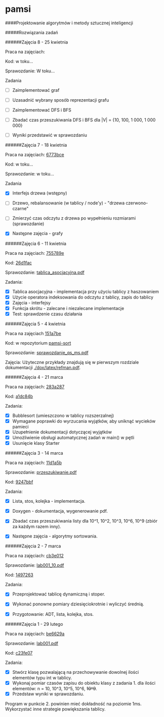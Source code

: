 # pamsi

####Projektowanie algorytmów i metody sztucznej inteligencji

#####Rozwiązania zadań

######Zajęcia 8 - 25 kwietnia

Praca na zajęciach:

Kod: w toku...

Sprawozdanie: W toku...

Zadania 

- [ ] Zaimplementować graf
- [ ] Uzasadnić wybrany sposób reprezentacji grafu
- [ ] Zaimplementować DFS i BFS
- [ ] Zbadać czas przeszukiwania DFS i BFS dla |V| = {10, 100, 1 000, 1 000 000}
- [ ] Wyniki przedstawić w sprawozdaniu


######Zajęcia 7 - 18 kwietnia

Praca na zajęciach: [6773bce](https://github.com/218582/pamsi/tree/6773bce16d793091c32113be8915c2af218e95fe)

Kod: w toku...

Sprawozdanie: w toku...

Zadania

- [x] Interfejs drzewa (wstępny)
- [ ] Drzewo, rebalansowanie (w tablicy / node'y) - "drzewa czerwono-czarne"
- [ ] Zmierzyć czas odczytu z drzewa po wypełnieniu rozmiarami (sprawozdanie)
- [x] Następne zajęcia - grafy



######Zajęcia 6 - 11 kwietnia

Praca na zajęciach: [755789e](https://github.com/218582/pamsi/tree/755789eb76347fee9931ae41cedcbd422b3c7b09)

Kod: [26d1fac](https://github.com/218582/pamsi/tree/26d1fac940997538cfedddffd2855b798342905b)

Sprawozdanie: [tablica_asocjacyjna.pdf](https://github.com/218582/pamsi/blob/26d1fac940997538cfedddffd2855b798342905b/prj/tablica_asocjacyjna.pdf)

Zadania:

- [x] Tablica asocjacyjna - implementacja przy użyciu tablicy z haszowaniem
- [x] Użycie operatora indeksowania do odczytu z tablicy, zapis do tablicy
- [x] Zajęcia - interfejsy
- [x] Funkcja skrótu - zalecane i niezalecane implementacje
- [x] Test: sprawdzenie czasu działania

######Zajęcia 5 - 4 kwietnia

Praca na zajęciach [151a7be](https://github.com/218582/pamsi-sort/tree/151a7be5851034b2f27420e5fd56ab11a39c828e)

Kod: w repozytorium [pamsi-sort](https://github.com/218582/pamsi-sort/tree/master/l3/z1)

Sprawozdanie: [sprawozdanie_qs_ms.pdf](https://github.com/218582/pamsi-sort/blob/master/l3/spr_218582/sprawozdanie_qs_ms.pdf)


Zajęcia:
Użyteczne przykłady znajdują się w pierwszym rozdziale dokumentacji [./dox/latex/refman.pdf](https://github.com/218582/pamsi/blob/master/dox/latex/refman.pdf).

######Zajęcia 4 - 21 marca

Praca na zajęciach: [283a287](https://github.com/218582/pamsi/tree/283a2874c30e131a04448d6b3471b5f5d51364f3)

Kod: [a1dc84b](https://github.com/218582/pamsi/tree/a1dc84bd8d64141648a60344b6c3d324d3137748)

Zadania:

- [x] Bubblesort (umieszczono w tablicy rozszerzalnej)
- [x] Wymagane poprawki do wyrzucania wyjątków, aby uniknąć wycieków pamieci
- [x] Uzupełnienie dokumentacji dotyczącej wyjątków
- [x] Umożliwienie obsługi automatycznej zadań w main() w pętli
- [x] Usunięcie klasy Starter

######Zajęcia 3 - 14 marca

Praca na zajęciach: [11d1a5b](https://github.com/218582/pamsi/tree/11d1a5b32575c64427704daf7a2b7af815db6ead)

Sprawozdanie: [przeszukiwanie.pdf](https://github.com/218582/pamsi/blob/9247bbf97825edbbbc45d70be92a37366a047d60/prj/przeszukiwanie.pdf)

Kod: [9247bbf](https://github.com/218582/pamsi/tree/9247bbf97825edbbbc45d70be92a37366a047d60)

Zadania:

- [x] Lista, stos, kolejka - implementacja.
- [x] Doxygen - dokumentacja, wygenerowanie pdf.
- [x] Zbadać czas przeszukiwania listy dla 10^1, 10^2, 10^3, 10^6, 10^9 (zbiór za każdym razem inny).
- [x] Następne zajęcia - algorytmy sortowania.


######Zajęcia 2 - 7 marca

Praca na zajęciach: [cb3e012](https://github.com/218582/pamsi/tree/cb3e01287b6f389f9574d3b324464c0e8ea931ff)

Sprawozdanie: [lab001_10.pdf](https://github.com/218582/pamsi/blob/14972637384d68edfc3e0551d6eb7a15dbd45517/001_lab/lab001_10.pdf)

Kod: [1497263](https://github.com/218582/pamsi/tree/14972637384d68edfc3e0551d6eb7a15dbd45517)

Zadania:

- [x] Przeprojektować tablicę dynamiczną i stoper.
- [x] Wykonać ponowne pomiary dziesięciokrotnie i wyliczyć średnią.
- [x] Przygotowanie: ADT, lista, kolejka, stos.


######Zajęcia 1 - 29 lutego

Praca na zajęciach: [be6629a](https://github.com/218582/pamsi/tree/be6629ab48baa6bfdd5d85fb928ad48d187e6542)

Sprawozdanie: [lab001.pdf](https://github.com/218582/pamsi/blob/c23fe076a75c67dd5c829637daf7ce31ee1b3ed0/001_lab/lab001.pdf)

Kod: [c23fe07](https://github.com/218582/pamsi/tree/c23fe076a75c67dd5c829637daf7ce31ee1b3ed0)

Zadania:

- [x] Stwórz klasę pozwalającą na przechowywanie dowolnej ilości elementów typu int w tablicy.
- [x] Wykonaj pomiar czasów zapisu do obiektu klasy z zadania 1. dla ilości elementów: n = 10, 10^3, 10^5, 10^6, ~~10^9~~.
- [x] Przedstaw wyniki w sprawozdaniu. 

Program w punkcie 2. powinien mieć dokładność na poziomie 1ms. Wykorzystać inne strategie powiększania tablicy.


